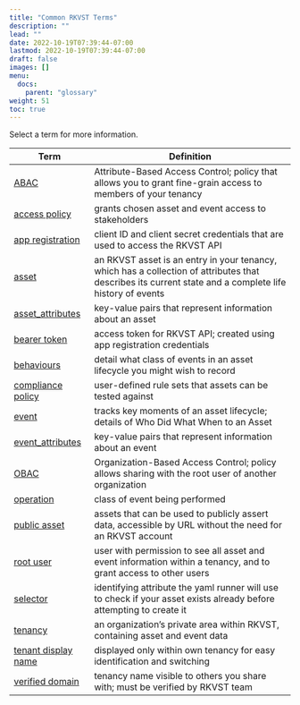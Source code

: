 ```yaml
---
title: "Common RKVST Terms"
description: ""
lead: ""
date: 2022-10-19T07:39:44-07:00
lastmod: 2022-10-19T07:39:44-07:00
draft: false
images: []
menu: 
  docs:
    parent: "glossary"
weight: 51
toc: true
---
```


Select a term for more information.

| **Term**            | **Definition**                                                                                                       |
|---------------------|----------------------------------------------------------------------------------------------------------------------|
| [ABAC](https://docs.rkvst.com/docs/rkvst-basics/managing-access-to-an-asset-with-abac/)                | Attribute-Based Access Control; policy that allows you to grant fine-grain access to members of your tenancy         |
| [access policy](https://docs.rkvst.com/docs/overview/core-concepts/#access-policies)       | grants chosen asset and event access to stakeholders                                                                 |
| [app registration](https://docs.rkvst.com/docs/rkvst-basics/getting-access-tokens-using-app-registrations/#creating-an-app-registration)    | client ID and client secret credentials that are used to access the RKVST API                                        |
| [asset](https://docs.rkvst.com/docs/overview/core-concepts/#assets)               | an RKVST asset is an entry in your tenancy, which has a collection of attributes that describes its current state and a complete life history of events |
| [asset_attributes](https://docs.rkvst.com/docs/rkvst-basics/creating-an-asset/#creating-an-asset)    | key-value pairs that represent information about an asset                                                            |
| [bearer token](https://docs.rkvst.com/docs/rkvst-basics/creating-an-asset/#creating-an-asset)        | access token for RKVST API; created using app registration credentials                                               |
| [behaviours](https://docs.rkvst.com/docs/rkvst-basics/creating-an-asset/#creating-an-asset)          | detail what class of events in an asset lifecycle you might wish to record                                           |
| [compliance policy](https://docs.rkvst.com/docs/beyond-the-basics/compliance-policies/)   | user-defined rule sets that assets can be tested against                                                             |
| [event](https://docs.rkvst.com/docs/overview/core-concepts/#events)               | tracks key moments of an asset lifecycle; details of Who Did What When to an Asset                                   |
| [event_attributes](https://docs.rkvst.com/docs/rkvst-basics/creating-an-event-against-an-asset/#creating-events)    | key-value pairs that represent information about an event                                                            |
| [OBAC](https://docs.rkvst.com/docs/rkvst-basics/sharing-assets-with-obac/)                | Organization-Based Access Control; policy allows sharing with the root user of another organization                  |
| [operation](https://docs.rkvst.com/docs/rkvst-basics/creating-an-event-against-an-asset/#creating-events)           | class of event being performed                                                                                       |
| [public asset](https://docs.rkvst.com/docs/beyond-the-basics/public-attestation/)        | assets that can be used to publicly assert data, accessible by URL without the need for an RKVST account                                                   |
| [root user](https://docs.rkvst.com/docs/rkvst-basics/getting-access-tokens-using-app-registrations/#creating-an-app-registration)           | user with permission to see all asset and event information within a tenancy, and to grant access to other users     |
| [selector](https://docs.rkvst.com/docs/rkvst-basics/creating-an-asset/#creating-an-asset)            | identifying attribute the yaml runner will use to check if your asset exists already before attempting to create it  |
| [tenancy](https://docs.rkvst.com/docs/overview/core-concepts/#tenancies)             | an organization’s private area within RKVST, containing asset and event data                                         |
| [tenant display name](https://docs.rkvst.com/docs/overview/identity-and-access-management/#tenant-display-name) | displayed only within own tenancy for easy identification and switching                                              |
| [verified domain](https://docs.rkvst.com/docs/beyond-the-basics/verified-domain/)     | tenancy name visible to others you share with; must be verified by RKVST team                                        |